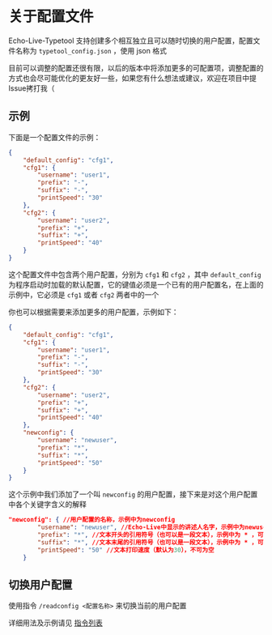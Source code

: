 # 关于配置文件

Echo-Live-Typetool 支持创建多个相互独立且可以随时切换的用户配置，配置文件名称为 `typetool_config.json` ，使用 json 格式

目前可以调整的配置还很有限，以后的版本中将添加更多的可配置项，调整配置的方式也会尽可能优化的更友好一些，如果您有什么想法或建议，欢迎在项目中提Issue拷打我（

## 示例

下面是一个配置文件的示例：
```json
{
    "default_config": "cfg1",
    "cfg1": {
        "username": "user1",
        "prefix": "-",
        "suffix": "-",
        "printSpeed": "30"
    },
    "cfg2": {
        "username": "user2",
        "prefix": "+",
        "suffix": "+",
        "printSpeed": "40"
    }
}
```

这个配置文件中包含两个用户配置，分别为 `cfg1` 和 `cfg2` ，其中 `default_config` 为程序启动时加载的默认配置，它的键值必须是一个已有的用户配置名，在上面的示例中，它必须是 `cfg1` 或者 `cfg2` 两者中的一个

你也可以根据需要来添加更多的用户配置，示例如下：

```json
{
    "default_config": "cfg1",
    "cfg1": {
        "username": "user1",
        "prefix": "-",
        "suffix": "-",
        "printSpeed": "30"
    },
    "cfg2": {
        "username": "user2",
        "prefix": "+",
        "suffix": "+",
        "printSpeed": "40"
    }, 
    "newconfig": {
        "username": "newuser",
        "prefix": "*",
        "suffix": "*",
        "printSpeed": "50"
    }
}
```

这个示例中我们添加了一个叫 `newconfig` 的用户配置，接下来是对这个用户配置中各个关键字含义的解释

```json
"newconfig": { //用户配置的名称，示例中为newconfig
        "username": "newuser", //Echo-Live中显示的讲述人名字，示例中为newuser，可以为空
        "prefix": "*", //文本开头的引用符号（也可以是一段文本），示例中为 * ，可以为空
        "suffix": "*", //文本末尾的引用符号（也可以是一段文本），示例中为 * ，可以为空
        "printSpeed": "50" //文本打印速度（默认为30），不可为空
    }
```

## 切换用户配置

使用指令 `/readconfig <配置名称>` 来切换当前的用户配置

详细用法及示例请见 [指令列表](https://github.com/RaySky-Rt/Echo-Live-Typetool/blob/master/COMMANDS.md) 
